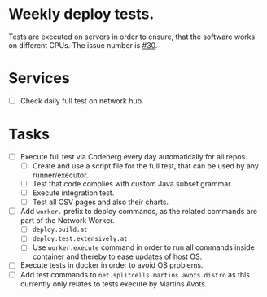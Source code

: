 # Weekly deploy tests.
Tests are executed on servers in order to ensure, that the software works on different CPUs.
The issue number is [\#30](https://codeberg.org/splitcells-net/net.splitcells.network.community/issues/30).
# Services
* [ ] Check daily full test on network hub.
# Tasks
* [ ] Execute full test via Codeberg every day automatically for all repos.
    * [ ] Create and use a script file for the full test, that can be used by any runner/executor.
    * [ ] Test that code complies with custom Java subset grammar.
    * [ ] Execute integration test.
    * [ ] Test all CSV pages and also their charts.
* [ ] Add `worker.` prefix to deploy commands, as the related commands are part of the Network Worker.
    * [ ] `deploy.build.at`
    * [ ] `deploy.test.extensively.at`
    * [ ] Use `worker.execute` command in order to run all commands inside container and thereby to ease updates of host OS.
* [ ] Execute tests in docker in order to avoid OS problems.
* [ ] Add test commands to `net.splitcells.martins.avots.distro` as this currently only relates to tests execute by Martins Avots. 